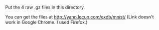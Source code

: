 Put the 4 raw .gz files in this directory.

You can get the files at http://yann.lecun.com/exdb/mnist/ (Link doesn't work in Google Chrome. I used Firefox.)
